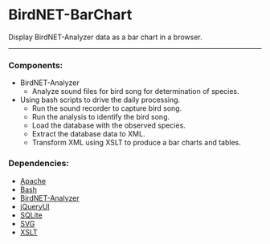 # BirdNET-BarChart

Display BirdNET-Analyzer data as a bar chart in a browser.

---

### Components:

* BirdNET-Analyzer
	* Analyze sound files for bird song for determination of species.
* Using bash scripts to drive the daily processing.
	* Run the sound recorder to capture bird song.
	* Run the analysis to identify the bird song.
	* Load the database with the observed species.
	* Extract the database data to XML.
	* Transform XML using XSLT to produce a bar charts and tables.

### Dependencies:

* [Apache](https://projects.apache.org/project.html?httpd-http_server)
* [Bash](https://linuxconfig.org/bash-scripting-tutorial-for-beginners)
* [BirdNET-Analyzer](https://github.com/kahst/BirdNET-Analyzer)
* [jQueryUI](https://jqueryui.com)
* [SQLite](https://sqlite.org/)
* [SVG](https://www.w3schools.com/graphics/svg_intro.asp)
* [XSLT](https://www.w3schools.com/xml/xsl_intro.asp)
